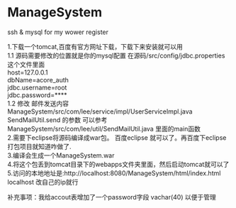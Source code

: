 # ManageSystem
ssh &amp; mysql for my wower register <br />

1.下载一个tomcat,百度有官方网址下载，下载下来安装就可以用<br />
1.1 源码需要修改的位置就是你的mysql配置  在源码/src/config/jdbc.properties 这个文件里面<br />
    host=127.0.0.1<br />
    dbName=acore_auth<br />
    jdbc.username=root<br />
    jdbc.password=****<br />
1.2 修改 邮件发送内容  ManageSystem/src/com/lee/service/impl/UserServiceImpl.java 
    SendMailUtil.send 的参数   可以参考ManageSystem/src/com/lee/util/SendMailUtil.java  里面的main函数<br />
2.需要下eclipse将源码编译成war包。 百度eclipse 就可以了。再百度下eclipse打包项目就知道咋做了.<br />
3.编译会生成一个ManageSystem.war<br />
4.将这个包丢到tomcat目录下的webapps文件夹里面，然后启动tomcat就可以了<br />
5.访问的本地地址是:http://localhost:8080/ManageSystem/html/index.html   localhost 改自己的ip就行<br />

补充事项：我给accout表增加了一个password字段 vachar(40) 以便于管理

